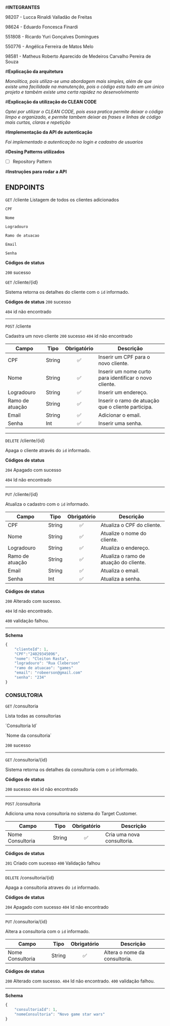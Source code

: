 #**INTEGRANTES**

98207 - Lucca Rinaldi Valladão de Freitas

98624 - Eduardo Foncesca Finardi

551808 - Ricardo Yuri Gonçalves Domingues

550776 - Angélica Ferreira de Matos Melo

98581 - Matheus Roberto Aparecido de Medeiros Carvalho Pereira de Souza

#**Explicação da arquitetura**

*Monolítica, pois utiliza-se uma abordagem mais simples, além de que existe uma facilidade na manutenção, pois o código esta tudo em um único projeto e também existe uma certa rapidez no desenvolvimento*

#**Explicação da utilização do CLEAN CODE**

*Optei por utilizar o CLEAN CODE, pois essa pratica permite deixar o código limpo e organizado, e permite tambem deixar as frases e linhas de código mais curtas, claras e repetição*

#**Implementação da API de autenticação**

*Foi implementado a autenticação no login e cadastro de usuarios*

#**Desing Patterns utilizados**

- [ ] Repository Pattern

#**Instruções para rodar a API**

## ENDPOINTS

`GET` /cliente
Listagem de todos os clientes adicionados

`CPF`

`Nome`

`Logradouro`

`Ramo de atuacao`

`Email`

`Senha`

**Códigos de status**

`200` sucesso

`GET` /cliente/{id}

Sistema retorna os detalhes do cliente com o `id` informado.

**Códigos de status**
`200` sucesso

`404` id não encontrado

---

`POST` /cliente

Cadastra um novo cliente
`200` sucesso
`404` id não encontrado

| Campo | Tipo | Obrigatório | Descrição
|-------|------|:-------------:|-----------
|CPF|String|✅|Inserir um CPF para o novo cliente.
|Nome|String|✅|Inserir um nome curto para identificar o novo cliente.
|Logradouro|String|✅|Inserir um endereço.
|Ramo de atuação|String|✅|Inserir o ramo de atuação que o cliente participa.
|Email|String|✅|Adicionar o email.
|Senha|Int|✅|Inserir uma senha.
---
`DELETE` /cliente/{id}

Apaga o cliente através do `id` informado.

**Códigos de status**

`204` Apagado com sucesso

`404` Id não encontrado 

---

`PUT` /cliente/{id} 

Atualiza o cadastro com o `id` informado.

| Campo | Tipo | Obrigatório | Descrição
|-------|------|:-------------:|-----------
|CPF|String|✅|Atualiza o CPF do cliente.
|Nome|String|✅|Atualize o nome do cliente.
|Logradouro|String|✅|Atualiza o endereço.
|Ramo de atuação|String|✅|Atualiza o ramo de atuação do cliente.
|Email|String|✅|Atualiza o email.
|Senha|Int|✅|Atualiza a senha.

**Códigos de status**

`200` Alterado com sucesso.

`404` Id não encontrado.

`400` validação falhou.

---

**Schema**

```js
{
    "clienteId": 1,
    "CPF":"24029345096",
    "nome": "Cleiton Rasta",
    "logradouro": "Rua Cleberson"
    "ramo de atuacao": "games"
    "email": "robeerson@gmail.com"
    "senha": "234"
}
```

### CONSULTORIA

`GET` /consultoria

Lista todas as consultorias

´Consultoria Id´

´Nome da consultoria´

`200` sucesso

---

`GET` /consultoria/{id}

Sistema retorna os detalhes da consultoria com o `id` informado.

**Códigos de status**

`200` sucesso
`404` id não encontrado

---
`POST` /consultoria

Adiciona uma nova consultoria no sistema do Target Customer.

| Campo | Tipo | Obrigatório | Descrição
|-------|------|:-------------:|-----------
|Nome Consultoria|String|✅|Cria uma nova consultoria.

**Códigos de status**

`201` Criado com sucesso
`400` Validação falhou

---

`DELETE` /consultoria/{id}

Apaga a consultoria atraves do `id` informado.

**Códigos de status**

`204` Apagado com sucesso
`404` Id não encontrado 

---

`PUT` /consultoria/{id} 

Altera a consultoria com o `id` informado.

| Campo | Tipo | Obrigatório | Descrição
|-------|------|:-------------:|-----------
|Nome Consultoria|String|✅|Altera o nome da consultoria.

**Códigos de status**

`200` Alterado com sucesso.
`404` Id não encontrado.
`400` validação falhou.

---

**Schema**

```js
{
    "consultoriaId": 1,
    "nomeConsultoria": "Novo game star wars"
}
```




